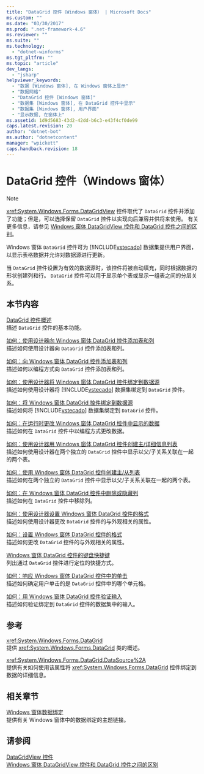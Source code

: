 ```yaml
---
title: "DataGrid 控件（Windows 窗体） | Microsoft Docs"
ms.custom: ""
ms.date: "03/30/2017"
ms.prod: ".net-framework-4.6"
ms.reviewer: ""
ms.suite: ""
ms.technology: 
  - "dotnet-winforms"
ms.tgt_pltfrm: ""
ms.topic: "article"
dev_langs: 
  - "jsharp"
helpviewer_keywords: 
  - "数据 [Windows 窗体], 在 Windows 窗体上显示"
  - "数据网格"
  - "DataGrid 控件 [Windows 窗体]"
  - "数据集 [Windows 窗体], 在 DataGrid 控件中显示"
  - "数据集 [Windows 窗体], 用户界面"
  - "显示数据, 在窗体上"
ms.assetid: 1d9d5683-43d2-42dd-b6c3-e43f4cf0de99
caps.latest.revision: 20
author: "dotnet-bot"
ms.author: "dotnetcontent"
manager: "wpickett"
caps.handback.revision: 18
---
```

# DataGrid 控件（Windows 窗体）
> [!NOTE]
>  <xref:System.Windows.Forms.DataGridView> 控件取代了 `DataGrid` 控件并添加了功能；但是，可以选择保留 `DataGrid` 控件以实现向后兼容并供将来使用。  有关更多信息，请参见 [Windows 窗体 DataGridView 控件和 DataGrid 控件之间的区别](../../../../docs/framework/winforms/controls/differences-between-the-windows-forms-datagridview-and-datagrid-controls.md)。  
  
 Windows 窗体 `DataGrid` 控件可为 [!INCLUDE[vstecado](../../../../includes/vstecado-md.md)] 数据集提供用户界面，以显示表格数据并允许对数据源进行更新。  
  
 当 `DataGrid` 控件设置为有效的数据源时，该控件将被自动填充，同时根据数据的形状创建列和行。  `DataGrid` 控件可以用于显示单个表或显示一组表之间的分层关系。  
  
## 本节内容  
 [DataGrid 控件概述](../../../../docs/framework/winforms/controls/datagrid-control-overview-windows-forms.md)  
 描述 `DataGrid` 控件的基本功能。  
  
 [如何：使用设计器向 Windows 窗体 DataGrid 控件添加表和列](../../../../docs/framework/winforms/controls/add-tables-and-columns-to-wf-datagrid-control-using-the-designer.md)  
 描述如何使用设计器向 `DataGrid` 控件添加表和列。  
  
 [如何：向 Windows 窗体 DataGrid 控件添加表和列](../../../../docs/framework/winforms/controls/how-to-add-tables-and-columns-to-the-windows-forms-datagrid-control.md)  
 描述如何以编程方式向 `DataGrid` 控件添加表和列。  
  
 [如何：使用设计器将 Windows 窗体 DataGrid 控件绑定到数据源](../../../../docs/framework/winforms/controls/bind-wf-datagrid-control-to-a-data-source-using-the-designer.md)  
 描述如何使用设计器将 [!INCLUDE[vstecado](../../../../includes/vstecado-md.md)] 数据集绑定到 `DataGrid` 控件。  
  
 [如何：将 Windows 窗体 DataGrid 控件绑定到数据源](../../../../docs/framework/winforms/controls/how-to-bind-the-windows-forms-datagrid-control-to-a-data-source.md)  
 描述如何将 [!INCLUDE[vstecado](../../../../includes/vstecado-md.md)] 数据集绑定到 `DataGrid` 控件。  
  
 [如何：在运行时更改 Windows 窗体 DataGrid 控件中显示的数据](../../../../docs/framework/winforms/controls/change-displayed-data-at-run-time-wf-datagrid-control.md)  
 描述如何在 `DataGrid` 控件中以编程方式更改数据。  
  
 [如何：使用设计器用 Windows 窗体 DataGrid 控件创建主\/详细信息列表](../../../../docs/framework/winforms/controls/create-master-details-lists-with-wf-datagrid-control-using-the-designer.md)  
 描述如何使用设计器在两个独立的 `DataGrid` 控件中显示以父\/子关系关联在一起的两个表。  
  
 [如何：使用 Windows 窗体 DataGrid 控件创建主\/从列表](../../../../docs/framework/winforms/controls/how-to-create-master-detail-lists-with-the-windows-forms-datagrid-control.md)  
 描述如何在两个独立的 `DataGrid` 控件中显示以父\/子关系关联在一起的两个表。  
  
 [如何：在 Windows 窗体 DataGrid 控件中删除或隐藏列](../../../../docs/framework/winforms/controls/how-to-delete-or-hide-columns-in-the-windows-forms-datagrid-control.md)  
 描述如何在 `DataGrid` 控件中移除列。  
  
 [如何：使用设计器设置 Windows 窗体 DataGrid 控件的格式](../../../../docs/framework/winforms/controls/how-to-format-the-windows-forms-datagrid-control-using-the-designer.md)  
 描述如何使用设计器更改 `DataGrid` 控件的与外观相关的属性。  
  
 [如何：设置 Windows 窗体 DataGrid 控件的格式](../../../../docs/framework/winforms/controls/how-to-format-the-windows-forms-datagrid-control.md)  
 描述如何更改 `DataGrid` 控件的与外观相关的属性。  
  
 [Windows 窗体 DataGrid 控件的键盘快捷键](../../../../docs/framework/winforms/controls/keyboard-shortcuts-for-the-windows-forms-datagrid-control.md)  
 列出通过 `DataGrid` 控件进行定位的快捷方式。  
  
 [如何：响应 Windows 窗体 DataGrid 控件中的单击](../../../../docs/framework/winforms/controls/how-to-respond-to-clicks-in-the-windows-forms-datagrid-control.md)  
 描述如何确定用户单击的是 `DataGrid` 控件中的哪个单元格。  
  
 [如何：用 Windows 窗体 DataGrid 控件验证输入](../../../../docs/framework/winforms/controls/how-to-validate-input-with-the-windows-forms-datagrid-control.md)  
 描述如何验证绑定到 `DataGrid` 控件的数据集中的输入。  
  
## 参考  
 <xref:System.Windows.Forms.DataGrid>  
 提供 <xref:System.Windows.Forms.DataGrid> 类的概述。  
  
 <xref:System.Windows.Forms.DataGrid.DataSource%2A>  
 提供有关如何使用该属性将 <xref:System.Windows.Forms.DataGrid> 控件绑定到数据的详细信息。  
  
## 相关章节  
 [Windows 窗体数据绑定](../../../../docs/framework/winforms/windows-forms-data-binding.md)  
 提供有关 Windows 窗体中的数据绑定的主题链接。  
  
## 请参阅  
 [DataGridView 控件](../../../../docs/framework/winforms/controls/datagridview-control-windows-forms.md)   
 [Windows 窗体 DataGridView 控件和 DataGrid 控件之间的区别](../../../../docs/framework/winforms/controls/differences-between-the-windows-forms-datagridview-and-datagrid-controls.md)